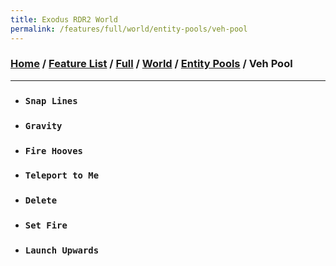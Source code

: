 ```yaml
---
title: Exodus RDR2 World
permalink: /features/full/world/entity-pools/veh-pool
---
```

### [Home](/) / [Feature List](/features) / [Full](/features/full) / [World](/features/full/world) / [Entity Pools](/features/full/world/entity-pools) / Veh Pool
---
- ### `Snap Lines`
- ### `Gravity`
- ### `Fire Hooves`
- ### `Teleport to Me`
- ### `Delete`
- ### `Set Fire`
- ### `Launch Upwards`
